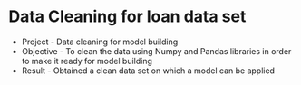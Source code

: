 # Data Cleaning for loan data set 
- Project - Data cleaning for model building
- Objective - To clean the data using Numpy and Pandas libraries in order to make it ready for model building
- Result - Obtained a clean data set on which a model can be applied
